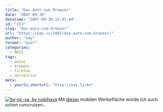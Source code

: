 ```yaml
---
title: "Das Auto zum Browser"
date: "2007-09-30"
datetime: "2007-09-30 12:41:44"
id: "253"
slug: "das-auto-zum-browser"
url: "https://eay.cc/2007/das-auto-zum-browser/"
author: "eay"
format: "post"
categories:
  - 0815
tags:
  - autos
  - browser
  - firefox
  - netzkultur
meta:
  - yourls_shorturl: "http://eay.li/kn"
---
```


[![](/uploads/2007/firefoxauto.jpg "by-nc-sa, by nobihaya")](http://www.flickr.com/photos/nobihaya/1386720470/in/pool-515600@N23/) Mit [dieser](http://www.flickr.com/photos/nobihaya/1386720470/in/pool-515600@N23/) mobilen Werbefläche würde ich auch schon rumcruisen...
